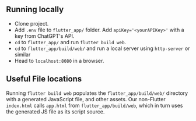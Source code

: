 ## Running locally ##

* Clone project.
* Add `.env` file to `flutter_app/` folder. Add `apiKey='<yourAPIKey>'` with a key from ChatGPT's API.
* `cd` to `flutter_app/` and run `flutter build web`.
* `cd` to `flutter_app/build/web/` and run a local server using `http-server` or similar
* Head to `localhost:8080` in a browser.

## Useful File locations ##

Running `flutter build web` populates the `flutter_app/build/web/` directory with a generated JavaScript file, and other assets. Our non-Flutter `index.html` calls `app.html` from `flutter_app/build/web`, which in turn uses the generated JS file as its script source.